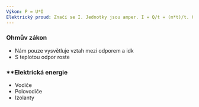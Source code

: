 ```yaml
---
Výkon: P = U*I
Elektrický proud: Značí se I. Jednotky jsou amper. I = Q/t = (m*t)/t. Q je celkový el. náboj. 1C = coulomb. m = počet volných elektronů. q = zákl. el. náboj
---
```

### Ohmův zákon
* Nám pouze vysvětluje vztah mezi odporem a idk
* S teplotou odpor roste

### **Elektrická energie
* Vodiče
* Polovodiče
* Izolanty